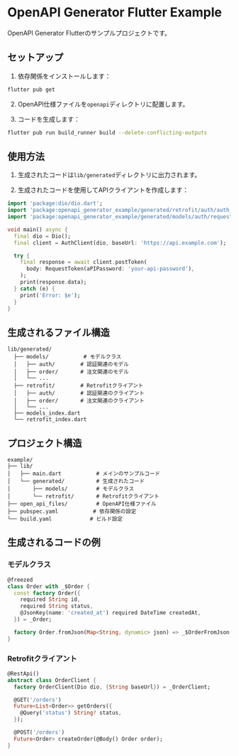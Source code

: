 # OpenAPI Generator Flutter Example

OpenAPI Generator Flutterのサンプルプロジェクトです。

## セットアップ

1. 依存関係をインストールします：

```bash
flutter pub get
```

2. OpenAPI仕様ファイルを`openapi`ディレクトリに配置します。

3. コードを生成します：

```bash
flutter pub run build_runner build --delete-conflicting-outputs
```

## 使用方法

1. 生成されたコードは`lib/generated`ディレクトリに出力されます。

2. 生成されたコードを使用してAPIクライアントを作成します：

```dart
import 'package:dio/dio.dart';
import 'package:openapi_generator_example/generated/retrofit/auth/auth_client.dart';
import 'package:openapi_generator_example/generated/models/auth/request_token.dart';

void main() async {
  final dio = Dio();
  final client = AuthClient(dio, baseUrl: 'https://api.example.com');

  try {
    final response = await client.postToken(
      body: RequestToken(aPIPassword: 'your-api-password'),
    );
    print(response.data);
  } catch (e) {
    print('Error: $e');
  }
}
```

## 生成されるファイル構造

```
lib/generated/
  ├── models/           # モデルクラス
  │   ├── auth/        # 認証関連のモデル
  │   ├── order/       # 注文関連のモデル
  │   └── ...
  ├── retrofit/        # Retrofitクライアント
  │   ├── auth/        # 認証関連のクライアント
  │   ├── order/       # 注文関連のクライアント
  │   └── ...
  ├── models_index.dart
  └── retrofit_index.dart
```

## プロジェクト構造

```
example/
├── lib/
│   ├── main.dart           # メインのサンプルコード
│   └── generated/          # 生成されたコード
│       ├── models/         # モデルクラス
│       └── retrofit/       # Retrofitクライアント
├── open_api_files/         # OpenAPI仕様ファイル
├── pubspec.yaml           # 依存関係の設定
└── build.yaml            # ビルド設定
```

## 生成されるコードの例

### モデルクラス

```dart
@freezed
class Order with _$Order {
  const factory Order({
    required String id,
    required String status,
    @JsonKey(name: 'created_at') required DateTime createdAt,
  }) = _Order;

  factory Order.fromJson(Map<String, dynamic> json) => _$OrderFromJson(json);
}
```

### Retrofitクライアント

```dart
@RestApi()
abstract class OrderClient {
  factory OrderClient(Dio dio, {String baseUrl}) = _OrderClient;

  @GET('/orders')
  Future<List<Order>> getOrders({
    @Query('status') String? status,
  });

  @POST('/orders')
  Future<Order> createOrder(@Body() Order order);
}
``` 